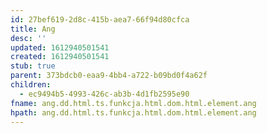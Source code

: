```yaml
---
id: 27bef619-2d8c-415b-aea7-66f94d80cfca
title: Ang
desc: ''
updated: 1612940501541
created: 1612940501541
stub: true
parent: 373bdcb0-eaa9-4bb4-a722-b09bd0f4a62f
children:
  - ec9494b5-4993-426c-ab3b-4d1fb2595e90
fname: ang.dd.html.ts.funkcja.html.dom.html.element.ang
hpath: ang.dd.html.ts.funkcja.html.dom.html.element.ang
---
```



